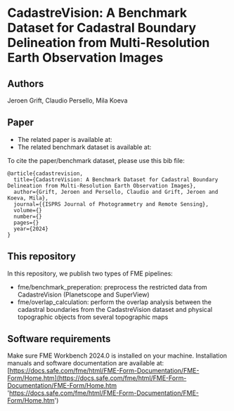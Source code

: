 # CadastreVision: A Benchmark Dataset for Cadastral Boundary Delineation from Multi-Resolution Earth Observation Images

## Authors
Jeroen Grift,
Claudio Persello,
Mila Koeva 

## Paper
- The related paper is available at: 
- The related benchmark dataset is available at: 

To cite the paper/benchmark dataset, please use this bib file:
```
@article{cadastrevision,
  title={CadastreVision: A Benchmark Dataset for Cadastral Boundary Delineation from Multi-Resolution Earth Observation Images},
  author={Grift, Jeroen and Persello, Claudio and Grift, Jeroen and Koeva, Mila},
  journal={{ISPRS Journal of Photogrammetry and Remote Sensing},
  volume={}
  number={}
  pages={}
  year={2024}
}
```

## This repository
In this repository, we publish two types of FME pipelines:
- fme/benchmark_preperation: preprocess the restricted data from CadastreVision (Planetscope and SuperView)
- fme/overlap_calculation: perform the overlap analysis between the cadastral boundaries from the CadastreVision dataset and physical topographic objects from several topographic maps 

## Software requirements
Make sure FME Workbench 2024.0 is installed on your machine. Installation manuals and software documentation are available at: [https://docs.safe.com/fme/html/FME-Form-Documentation/FME-Form/Home.htm](https://docs.safe.com/fme/html/FME-Form-Documentation/FME-Form/Home.htm 'https://docs.safe.com/fme/html/FME-Form-Documentation/FME-Form/Home.htm')



